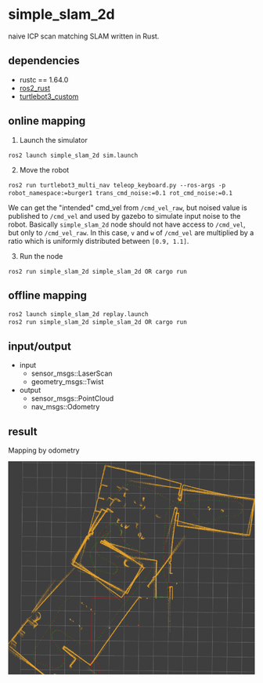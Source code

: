 # simple_slam_2d

naive ICP scan matching SLAM written in Rust.

## dependencies

- rustc == 1.64.0
- [ros2_rust](https://github.com/ros2-rust/ros2_rust)
- [turtlebot3_custom](https://github.com/soblin/turtlebot3_nav)

## online mapping

1. Launch the simulator

```
ros2 launch simple_slam_2d sim.launch
```

2. Move the robot

```
ros2 run turtlebot3_multi_nav teleop_keyboard.py --ros-args -p robot_namespace:=burger1 trans_cmd_noise:=0.1 rot_cmd_noise:=0.1
```

We can get the "intended" cmd_vel from `/cmd_vel_raw`, but noised value is published to `/cmd_vel` and used by gazebo to simulate input noise to the robot.
Basically `simple_slam_2d` node should not have access to `/cmd_vel`, but only to `/cmd_vel_raw`. In this case, `v` and `w` of `/cmd_vel` are multiplied by a ratio which is uniformly distributed between `[0.9, 1.1]`.

3. Run the node

```
ros2 run simple_slam_2d simple_slam_2d OR cargo run
```

## offline mapping

```
ros2 launch simple_slam_2d replay.launch
ros2 run simple_slam_2d simple_slam_2d OR cargo run

```

## input/output

- input
  - sensor_msgs::LaserScan
  - geometry_msgs::Twist
- output
  - sensor_msgs::PointCloud
  - nav_msgs::Odometry

## result

Mapping by odometry

![mapping by odometry](docs/odometry_mapping.png)

